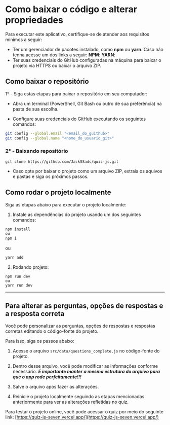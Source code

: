 # Como baixar o código e alterar propriedades

Para executar este aplicativo, certifique-se de atender aos requisitos mínimos a seguir:

- Ter um gerenciador de pacotes instalado, como __npm__ ou __yarn__. Caso não tenha acesse um dos links a seguir:
__NPM__:
__YARN__:
- Ter suas credenciais do GitHub configuradas na máquina para baixar o projeto via HTTPS ou baixar o arquivo ZIP.

## Como baixar o repositório

1° - Siga estas etapas para baixar o repositório em seu computador:

- Abra um terminal (PowerShell, Git Bash ou outro de sua preferência) na pasta de sua escolha.

- Configure suas credenciais do GitHub executando os seguintes comandos:

```bash
git config --global.email "<email_do_guithub>"
git config --global.name "<nome_do_usuario_git>"
```
### 2° - Baixando repositório

```
git clone https://github.com/JackSSads/quiz-js.git
```
- Caso opte por baixar o projeto como um arquivo ZIP, extraia os aquivos e pastas e siga os próximos passos.

## Como rodar o projeto localmente

Siga as etapas abaixo para executar o projeto localmente:

1. Instale as dependências do projeto usando um dos seguintes comandos:
```bash
npm install
ou
npm i
```
ou
```bash
yarn add
```
2. Rodando projeto:
```
npm run dev
ou
yarn run dev
```

***

## Para alterar as perguntas, opções de respostas e a resposta correta

Você pode personalizar as perguntas, opções de respostas e respostas corretas editando o código-fonte do projeto.

Para isso, siga os passos abaixo:

1. Acesse o arquivo `src/data/questions_complete.js` no código-fonte do projeto.

2. Dentro desse arquivo, você pode modificar as informações conforme necessário. ___É importante manter a mesma estrutura do arquivo para que o app rode perfeitamente!!!___

3. Salve o arquivo após fazer as alterações.

4. Reinicie o projeto localmente seguindo as etapas mencionadas anteriormente para ver as alterações refletidas no quiz.

Para testar o projeto online, você pode acessar o quiz por meio do seguinte link: [https://quiz-js-seven.vercel.app/](https://quiz-js-seven.vercel.app/)

